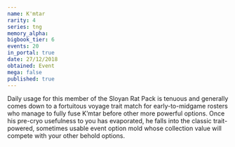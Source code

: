 ```yaml
---
name: K'mtar
rarity: 4
series: tng
memory_alpha:
bigbook_tier: 6
events: 20
in_portal: true
date: 27/12/2018
obtained: Event
mega: false
published: true
---
```


Daily usage for this member of the Sloyan Rat Pack is tenuous and generally comes down to a fortuitous voyage trait match for early-to-midgame rosters who manage to fully fuse K’mtar before other more powerful options. Once his pre-cryo usefulness to you has evaporated, he falls into the classic trait-powered, sometimes usable event option mold whose collection value will compete with your other behold options.
